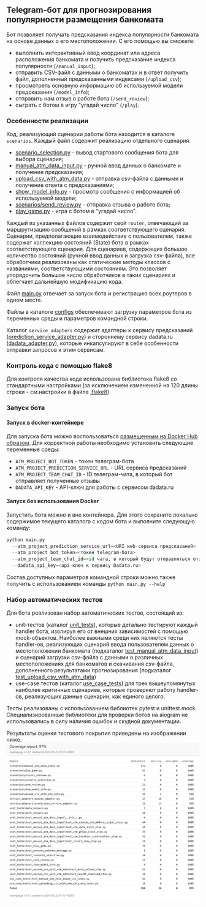 ## Telegram-бот для прогнозирования популярности размещения банкомата
Бот позволяет получать предсказания индекса популярности банкомата на основе данных о его местоположении. С его помощью
вы сможете: 
 - выполнить интерактивный ввод координат или адреса расположения банкомата и получить предсказание 
индекса популярности (```/manual_input```);
 - отправить CSV-файл с данными о банкоматах и в ответ получить файл, дополненный предсказанными индексами
(```/upload_csv```);
 - просмотреть основную информацию об используемой модели предсказания (```/model_info```);
 - отправить нам отзыв о работе бота (```/send_review```);
 - сыграть с ботом в игру "угадай число" (```/play```).



### Особенности реализации
Код, реализующий сценарии работы бота находится в каталоге ```scenarios```. Каждый файл содержит реализацию 
отдельного сценария: 
- [scenario_selection.py](scenarios/scenario_selection.py) - вывод стартового сообщения бота для выбора сценария; 
- [manual_atm_data_input.py](scenarios/manual_atm_data_input.py) - ручной ввод данных о банкомате и получение 
предсказания;
- [upload_csv_with_atm_data.py](scenarios/upload_csv_with_atm_data.py) - отправка csv-файла с данными и получение 
ответа с предсказаниями;
- [show_model_info.py](scenarios/show_model_info.py) - просмотр сообщения с информацией об используемой модели;
- [scenarios/send_review.py](scenarios/send_review.py) - отправка отзыва о работе бота;
- [play_game.py](scenarios/play_game.py) - игра с ботом в "угадай число".

Каждый из указанных файлов содержит свой ```router```, отвечающий за маршрутизацию сообщений в рамках соответствующего 
сценария. Сценарии, предполагающие взаимодействие с пользователем, также содержат коллекцию состояний (State) бота в 
рамках соответствующего сценария. Для сценариев, содержащих большое количество состояний (ручной ввод данных и загрузка 
csv-файла), все обработчики реализованы как статические методы классов с названиями, соответствующими состояниям. Это 
позволяет упорядочить большое число обработчиков в таких сценариях и облегчает дальнейшую модификацию кода.

Файл [main.py](main.py) отвечает за запуск бота и регистрацию всех роутеров в одном месте.

Файлы в каталоге [configs](configs) обеспечивают загрузку параметров бота из переменных среды и параметров командной 
строки.

Каталог ```service_adapters``` содержит адаптеры к сервису предсказаний 
([prediction_service_adapter.py](service_adapters/prediction_service_adapter.py)) и стороннему сервису dadata.ru 
([dadata_adapter.py](service_adapters/dadata_adapter.py)), которые инкапсулируют в себе особенности отправки запросов
к этим сервисам.

### Контроль кода с помощью flake8
Для контроля качества кода использована библиотека flake8 со стандартными настройками (за исключением измененной на 120
длины строки - см.настройки в файле [.flake8](.flake8)) 

### Запуск бота
#### Запуск в docker-контейнере
Для запуска бота можно воспользоваться 
[размещенным на Docker Hub образом](https://hub.docker.com/repository/docker/sevlvershinin/atm-project-bot/general). Для корректной работы необходимо установить следующие переменные среды: 
- ```ATM_PROJECT_BOT_TOKEN``` - токен телеграм-бота
- ```ATM_PROJECT_PREDICTION_SERVICE_URL``` - URL сервиса предсказаний
- ```ATM_PROJECT_TEAM_CHAT_ID``` - ID телеграм-чата, в который бот отправляет полученные отзывы 
- ```DADATA_API_KEY``` - API-ключ для работы с сервисом dadata.ru

#### Запуск без использования Docker
Запустить бота можно и вне контейнера. Для этого сохраните локально содержимое текущего каталога с кодом бота и выполните следующую команду:
```python
python main.py
  --atm_project_prediction_service_url=<URI web-сервиса предсказаний>
  --atm_project_bot_token=<токен telegram-бота>
  --atm_project_team_chat_id=<id чата, в который будут отправляться отзывы> 
  --dadata_api_key=<api-ключ к сервису Dadata.ru>
```   

Состав доступных параметров командной строки можно также получить с использованием команды ```python main.py --help```


### Набор автоматических тестов
Для бота реализован набор автоматических тестов, состоящий из: 
- unit-тестов (каталог [unit_tests](unit_tests)), которые детально тестируют каждый handler бота, изолируя его от 
внешних зависимостей с помощью mock-объектов. Наиболее важными среди них являются тесты handler-ов, реализующих
сценарий ввода пользователем данных о местоположении банкомата (подкаталог [test_manual_atm_data_input](unit_tests/test_manual_atm_data_input)) 
и сценарий загрузки csv-файла с данными о различных местоположениях для банкоматов и скачивания csv-файла, 
дополненного результатами прогнозирования (подкаталог [test_upload_csv_with_atm_data](unit_tests/test_upload_csv_with_atm_data))
- use-case тестов (каталог [use_case_tests](use_case_tests)) для трех вышеупомянутых наиболее критичных сценариев, 
которые проверяют работу handler-ов, реализующих данные сценарии, как единого целого.

Тесты реализованы с использованием библиотек pytest и unittest.mock. Специализированные библиотеки для проверки
ботов на aiogram не использовались в силу наличия ошибок и скудной документации.

Результаты оценки тестового покрытия приведены на изображении ниже.
![img](img/test_coverge_report.png)
